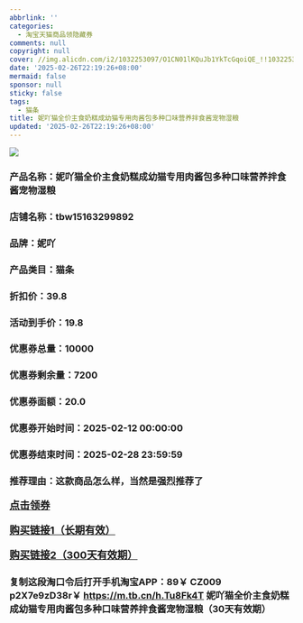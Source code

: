 ```yaml
---
abbrlink: ''
categories:
  - 淘宝天猫商品领隐藏券
comments: null
copyright: null
cover: //img.alicdn.com/i2/1032253097/O1CN01lKQuJb1YkTcGqoiQE_!!1032253097.jpg
date: '2025-02-26T22:19:26+08:00'
mermaid: false
sponsor: null
sticky: false
tags:
  - 猫条
title: 妮吖猫全价主食奶糕成幼猫专用肉酱包多种口味营养拌食酱宠物湿粮
updated: '2025-02-26T22:19:26+08:00'
--- 
```


![](//img.alicdn.com/i2/1032253097/O1CN01lKQuJb1YkTcGqoiQE_!!1032253097.jpg)

### 产品名称：妮吖猫全价主食奶糕成幼猫专用肉酱包多种口味营养拌食酱宠物湿粮
### 店铺名称：tbw15163299892
### 品牌：妮吖
### 产品类目：猫条
### 折扣价：39.8
### 活动到手价：19.8
### 优惠券总量：10000
### 优惠券剩余量：7200
### 优惠券面额：20.0
### 优惠券开始时间：2025-02-12 00:00:00	
### 优惠券结束时间：2025-02-28 23:59:59	
### 推荐理由：这款商品怎么样，当然是强烈推荐了

<p style="font-size: 18px; font-weight: bold;">
  <a href="https://uland.taobao.com/coupon/edetail?e=h7VRvQMCzP6lhHvvyUNXZfh8CuWt5YH5OVuOuRD5gLJMmdsrkidbOWBzzpT26idJULorg5CuFYFgUvTaK%2B6RLQdPIExu2Ceo3Ma120Jfb9NdtqGsb%2FB4C2bjSgOv1dxRRSHvQe2jOLZ9pbNCYX0I%2BPP%2BWUTgK%2F%2B0I%2BtaUgbudUxA%2B536asYsLWVfKa%2BhVnNDsMfWT1%2FctF86XoALIZrR%2FpjB6TX2HR3QQ5WKStDdyeTLAJho1Tgm24y1rRo98IyIzxHHRjXbSzC3GXpSbfs48tNzxK9UIOuUD4LZzSI621idnZWwpXdyAVtrTSNqoKcJswDhlpaMEaxroXBFP6oz%2BA%3D%3D&traceId=0b515d4517407227641888116d126c&union_lens=lensId%3AOPT%401740722779%402150057b_0dc3_1954b29b75b_b02f%4001%40eyJmbG9vcklkIjo3MzM1NH0ie" target="_blank">点击领券</a>
</p>
<p style="font-size: 18px; font-weight: bold;">
  <a href="https://s.click.taobao.com/t?e=m%3D2%26s%3Dd1XZegqR6ZFw4vFB6t2Z2ueEDrYVVa64LKpWJ%2Bin0XLjf2vlNIV67uW8xal2bDKcQev46Oo1utT3ID%2FV1RqsF4wnCJeELi4I%2FIEn%2BS1IjHAB0ghlTd7WlZVm%2FOAUUFw71qrpxiwMoCNxc1AtbZGVS3UiMLE2FC4ZJ%2B3ciaiB1q8LZMqoQW%2BfuKGzo1lVxIiot91tDdt2LXfnIIfRDHYf%2B2QqvbneX75V2SO1qo2Xt9RXzYs00Jw78awfaAe8vi0ujCYtYGASbzRUrFwjXfRKMROfYmExpA2104bt%2FCh0HCavfFavIiLeKw%2FP3p8zz7t4hw3g78jgZa4%3D" target="_blank">购买链接1（长期有效）</a>
</p>
<p style="font-size: 18px; font-weight: bold;">
  <a href="https://s.click.taobao.com/h1tHRYs" target="_blank">购买链接2（300天有效期）</a>
</p>

### 复制这段淘口令后打开手机淘宝APP：89￥ CZ009 p2X7e9zD38r￥ https://m.tb.cn/h.Tu8Fk4T  妮吖猫全价主食奶糕成幼猫专用肉酱包多种口味营养拌食酱宠物湿粮（30天有效期）
